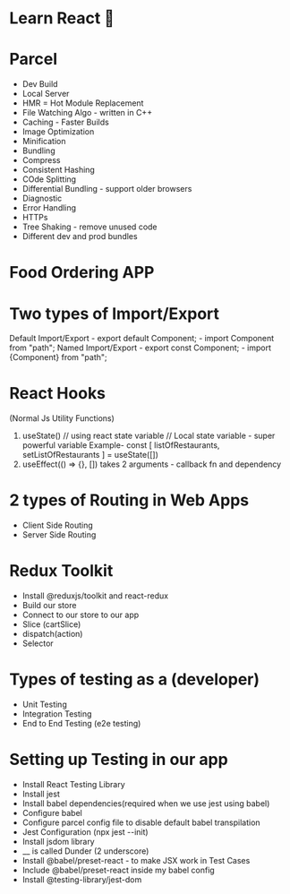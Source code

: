 # Learn React 🚀

# Parcel
- Dev Build
- Local Server
- HMR = Hot Module Replacement
- File Watching Algo -  written in C++
- Caching - Faster Builds
- Image Optimization
- Minification
- Bundling
- Compress
- Consistent Hashing 
- COde Splitting
- Differential Bundling - support older browsers
- Diagnostic
- Error Handling
- HTTPs
- Tree Shaking - remove unused code
- Different dev and prod bundles

# Food Ordering APP
<!-- Header - Logo, nav Items, cart
Body - Search, RestaurantContainer-(RestaurantCard - img, name of res, star ratings, cuisine, deliveryTime etc)
Footer - copyright, Links, Address, Contact -->

# Two types of Import/Export
Default Import/Export - export default Component; - import Component from "path";
Named Import/Export - export const Component; - import {Component} from "path";

# React Hooks
(Normal Js Utility Functions)
1. useState() 
    // using react state variable // Local state variable - super powerful variable
    Example- const [ listOfRestaurants, setListOfRestaurants ] = useState([])
2. useEffect(() => {}, []) takes 2 arguments - callback fn and dependency

# 2 types of Routing in Web Apps
- Client Side Routing
- Server Side Routing

# Redux Toolkit
- Install @reduxjs/toolkit and react-redux
- Build our store
- Connect to our store to our app
- Slice (cartSlice)
- dispatch(action)
- Selector

# Types of testing as a (developer)
- Unit Testing
- Integration Testing
- End to End Testing (e2e testing)

# Setting up Testing in our app
- Install React Testing Library
- Install jest
- Install babel dependencies(required when we use jest using babel)
- Configure babel
- Configure parcel config file to disable default babel transpilation
- Jest Configuration (npx jest --init)
- Install jsdom library
- __ is called Dunder (2 underscore)
- Install @babel/preset-react - to make JSX work in Test Cases
- Include @babel/preset-react inside my  babel config
- Install @testing-library/jest-dom